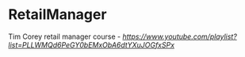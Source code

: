 # RetailManager
Tim Corey retail manager course - *https://www.youtube.com/playlist?list=PLLWMQd6PeGY0bEMxObA6dtYXuJOGfxSPx*
